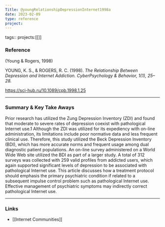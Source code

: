 ```yaml
---
Title: @youngRelationshipDepressionInternet1998a
date: 2023-02-09
type: reference
project:
---
```


tags::
projects:[[]]

### Reference 

(Young & Rogers, 1998)

YOUNG, K. S., & ROGERS, R. C. (1998). _The Relationship Between Depression and Internet Addiction. CyberPsychology & Behavior, 1(1), 25–28._

https://sci-hub.ru/10.1089/cpb.1998.1.25


---

### Summary & Key Take Aways

Prior research has utilized the Zung Depression Inventory (ZDI) and found that moderate to severe rates of depression coexist with pathological Internet use.1 Although the ZDI was utilized for its expediency with on-line administration, its limitations include poor normative data and less frequent clinical use. Therefore, this study utilized the Beck Depression Inventory (BDI), which has more accurate norms and frequent usage among dual diagnostic patient populations. An on-line survey administered on a World Wide Web site utilized the BDI as part of a larger study. A total of 312 surveys was collected with 259 valid profiles from addicted users, which again supported significant levels of depression to be associated with pathological Internet use. This article discusses how a treatment protocol should emphasis the primary psychiatric condition if related to a subsequent impulse control problem such as pathological Internet use. Effective management of psychiatric symptoms may indirectly correct pathological Internet use.


--- 

### Links

- [[Internet Communities]]

